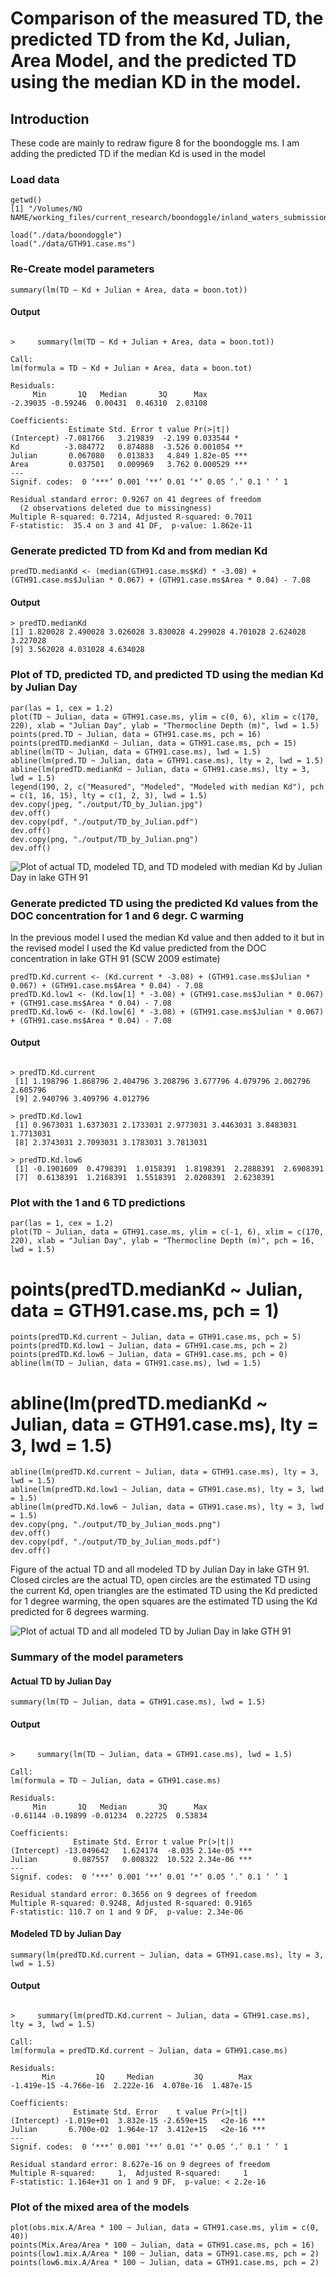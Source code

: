 # Comparison of the measured TD, the predicted TD from the Kd, Julian, Area Model, and the predicted TD using the median KD in the model.

## Introduction

These code are mainly to redraw figure 8 for the boondoggle ms.  I am adding the predicted TD if the median Kd is used in the model

### Load data

    getwd()
    [1] "/Volumes/NO NAME/working_files/current_research/boondoggle/inland_waters_submission/revisions/revision_analysis"

    load("./data/boondoggle")
    load("./data/GTH91.case.ms")

### Re-Create model parameters

    summary(lm(TD ~ Kd + Julian + Area, data = boon.tot))

#### Output

~~~~

>     summary(lm(TD ~ Kd + Julian + Area, data = boon.tot))

Call:
lm(formula = TD ~ Kd + Julian + Area, data = boon.tot)

Residuals:
     Min       1Q   Median       3Q      Max 
-2.39035 -0.59246  0.00431  0.46310  2.03108 

Coefficients:
             Estimate Std. Error t value Pr(>|t|)    
(Intercept) -7.081766   3.219839  -2.199 0.033544 *  
Kd          -3.084772   0.874888  -3.526 0.001054 ** 
Julian       0.067080   0.013833   4.849 1.82e-05 ***
Area         0.037501   0.009969   3.762 0.000529 ***
---
Signif. codes:  0 ‘***’ 0.001 ‘**’ 0.01 ‘*’ 0.05 ‘.’ 0.1 ‘ ’ 1 

Residual standard error: 0.9267 on 41 degrees of freedom
  (2 observations deleted due to missingness)
Multiple R-squared: 0.7214,	Adjusted R-squared: 0.7011 
F-statistic:  35.4 on 3 and 41 DF,  p-value: 1.862e-11

~~~~

### Generate predicted TD from Kd and from median Kd

    predTD.medianKd <- (median(GTH91.case.ms$Kd) * -3.08) + (GTH91.case.ms$Julian * 0.067) + (GTH91.case.ms$Area * 0.04) - 7.08

#### Output

    > predTD.medianKd
    [1] 1.820028 2.490028 3.026028 3.830028 4.299028 4.701028 2.624028 3.227028
    [9] 3.562028 4.031028 4.634028

### Plot of TD, predicted TD, and predicted TD using the median Kd by Julian Day

    
    par(las = 1, cex = 1.2)
    plot(TD ~ Julian, data = GTH91.case.ms, ylim = c(0, 6), xlim = c(170, 220), xlab = "Julian Day", ylab = "Thermocline Depth (m)", lwd = 1.5)
    points(pred.TD ~ Julian, data = GTH91.case.ms, pch = 16)
    points(predTD.medianKd ~ Julian, data = GTH91.case.ms, pch = 15)
    abline(lm(TD ~ Julian, data = GTH91.case.ms), lwd = 1.5)
    abline(lm(pred.TD ~ Julian, data = GTH91.case.ms), lty = 2, lwd = 1.5)
    abline(lm(predTD.medianKd ~ Julian, data = GTH91.case.ms), lty = 3, lwd = 1.5)
    legend(190, 2, c("Measured", "Modeled", "Modeled with median Kd"), pch = c(1, 16, 15), lty = c(1, 2, 3), lwd = 1.5)
    dev.copy(jpeg, "./output/TD_by_Julian.jpg")
    dev.off()
    dev.copy(pdf, "./output/TD_by_Julian.pdf")
    dev.off()
    dev.copy(png, "./output/TD_by_Julian.png")
    dev.off()

![Plot of actual TD, modeled TD, and TD modeled with median Kd by Julian Day in lake GTH 91](../output/TD_by_Julian.png)

### Generate predicted TD using the predicted Kd values from the DOC concentration for 1 and 6 degr. C warming

In the previous model I used the median Kd value and then added to it but in the revised model I used the Kd value predicted from the DOC concentration in lake GTH 91 (SCW 2009 estimate)
  
    predTD.Kd.current <- (Kd.current * -3.08) + (GTH91.case.ms$Julian * 0.067) + (GTH91.case.ms$Area * 0.04) - 7.08
    predTD.Kd.low1 <- (Kd.low[1] * -3.08) + (GTH91.case.ms$Julian * 0.067) + (GTH91.case.ms$Area * 0.04) - 7.08
    predTD.Kd.low6 <- (Kd.low[6] * -3.08) + (GTH91.case.ms$Julian * 0.067) + (GTH91.case.ms$Area * 0.04) - 7.08

#### Output

~~~~

> predTD.Kd.current
 [1] 1.198796 1.868796 2.404796 3.208796 3.677796 4.079796 2.002796 2.605796
 [9] 2.940796 3.409796 4.012796

> predTD.Kd.low1
 [1] 0.9673031 1.6373031 2.1733031 2.9773031 3.4463031 3.8483031 1.7713031
 [8] 2.3743031 2.7093031 3.1783031 3.7813031

> predTD.Kd.low6
 [1] -0.1901609  0.4798391  1.0158391  1.8198391  2.2888391  2.6908391
 [7]  0.6138391  1.2168391  1.5518391  2.0208391  2.6238391

~~~~

### Plot with the 1 and 6 TD predictions

    par(las = 1, cex = 1.2)
    plot(TD ~ Julian, data = GTH91.case.ms, ylim = c(-1, 6), xlim = c(170, 220), xlab = "Julian Day", ylab = "Thermocline Depth (m)", pch = 16, lwd = 1.5)
#    points(predTD.medianKd ~ Julian, data = GTH91.case.ms, pch = 1)
    points(predTD.Kd.current ~ Julian, data = GTH91.case.ms, pch = 5)
    points(predTD.Kd.low1 ~ Julian, data = GTH91.case.ms, pch = 2)
    points(predTD.Kd.low6 ~ Julian, data = GTH91.case.ms, pch = 0)
    abline(lm(TD ~ Julian, data = GTH91.case.ms), lwd = 1.5)
#    abline(lm(predTD.medianKd ~ Julian, data = GTH91.case.ms), lty = 3, lwd = 1.5)
    abline(lm(predTD.Kd.current ~ Julian, data = GTH91.case.ms), lty = 3, lwd = 1.5)
    abline(lm(predTD.Kd.low1 ~ Julian, data = GTH91.case.ms), lty = 3, lwd = 1.5)
    abline(lm(predTD.Kd.low6 ~ Julian, data = GTH91.case.ms), lty = 3, lwd = 1.5)
    dev.copy(png, "./output/TD_by_Julian_mods.png")
    dev.off()
    dev.copy(pdf, "./output/TD_by_Julian_mods.pdf")
    dev.off()

Figure of the actual TD and all modeled TD by Julian Day in lake GTH 91. Closed circles are the actual TD, open circles are the estimated TD using the current Kd, open triangles are the estimated TD using the Kd predicted for 1 degree warming, the open squares are the estimated TD using the Kd predicted for 6 degrees warming.

![Plot of actual TD and all modeled TD by Julian Day in lake GTH 91](../output/TD_by_Julian_mods.png)

### Summary of the model parameters

#### Actual TD by Julian Day

    summary(lm(TD ~ Julian, data = GTH91.case.ms), lwd = 1.5)

#### Output

~~~~

>     summary(lm(TD ~ Julian, data = GTH91.case.ms), lwd = 1.5)

Call:
lm(formula = TD ~ Julian, data = GTH91.case.ms)

Residuals:
     Min       1Q   Median       3Q      Max 
-0.61144 -0.19899 -0.01234  0.22725  0.53834 

Coefficients:
              Estimate Std. Error t value Pr(>|t|)    
(Intercept) -13.049642   1.624174  -8.035 2.14e-05 ***
Julian        0.087557   0.008322  10.522 2.34e-06 ***
---
Signif. codes:  0 ‘***’ 0.001 ‘**’ 0.01 ‘*’ 0.05 ‘.’ 0.1 ‘ ’ 1 

Residual standard error: 0.3656 on 9 degrees of freedom
Multiple R-squared: 0.9248,	Adjusted R-squared: 0.9165 
F-statistic: 110.7 on 1 and 9 DF,  p-value: 2.34e-06 

~~~~

#### Modeled TD by Julian Day

    summary(lm(predTD.Kd.current ~ Julian, data = GTH91.case.ms), lty = 3, lwd = 1.5)

#### Output

~~~~

>     summary(lm(predTD.Kd.current ~ Julian, data = GTH91.case.ms), lty = 3, lwd = 1.5)

Call:
lm(formula = predTD.Kd.current ~ Julian, data = GTH91.case.ms)

Residuals:
       Min         1Q     Median         3Q        Max 
-1.419e-15 -4.766e-16  2.222e-16  4.078e-16  1.487e-15 

Coefficients:
              Estimate Std. Error    t value Pr(>|t|)    
(Intercept) -1.019e+01  3.832e-15 -2.659e+15   <2e-16 ***
Julian       6.700e-02  1.964e-17  3.412e+15   <2e-16 ***
---
Signif. codes:  0 ‘***’ 0.001 ‘**’ 0.01 ‘*’ 0.05 ‘.’ 0.1 ‘ ’ 1 

Residual standard error: 8.627e-16 on 9 degrees of freedom
Multiple R-squared:     1,	Adjusted R-squared:     1 
F-statistic: 1.164e+31 on 1 and 9 DF,  p-value: < 2.2e-16 

~~~~

### Plot of the mixed area of the models

    plot(obs.mix.A/Area * 100 ~ Julian, data = GTH91.case.ms, ylim = c(0, 40))
    points(Mix.Area/Area * 100 ~ Julian, data = GTH91.case.ms, pch = 16)
    points(low1.mix.A/Area * 100 ~ Julian, data = GTH91.case.ms, pch = 2)
    points(low6.mix.A/Area * 100 ~ Julian, data = GTH91.case.ms, pch = 2)





